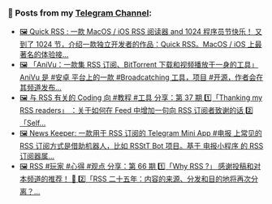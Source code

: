 ### 📰 Posts from my [Telegram Channel](https://t.me/s/aboutrss):
<!-- BLOG-POST-LIST:START -->
- [🖼 Quick RSS : 一款 MacOS / iOS RSS 阅读器 and 1024 程序员节快乐！ 又到了 1024 节，介绍一款独立开发者的作品：Quick RSS。MacOS / iOS 上最著名的体验接...](https://t.me/aboutrss/1485)
- [🖼 「AniVu：一款集 RSS 订阅、BitTorrent 下载和视频播放于一身的工具」 AniVu 是 #安卓 平台上的一款 #Broadcatching 工具，项目 #开源，作者会在其频道发布...](https://t.me/aboutrss/1484)
- [🖼 与 RSS 有关的 Coding 向 #教程 #工具 分享：第 37 期 1️⃣「Thanking my RSS readers」 ：关于如何在 Feed 中增加一句向 RSS 订阅者致谢的话 2️⃣「Self...](https://t.me/aboutrss/1483)
- [🖼 News Keeper: 一款用于 RSS 订阅的 Telegram Mini App #电报 上常见的 RSS 订阅方式是借助机器人，比如 RSStT Bot 项目。基于 电报小程序 的 RSS 订阅器属...](https://t.me/aboutrss/1482)
- [🖼 RSS #玩家 #心得 #观点 分享：第 66 期 1️⃣「Why RSS ?」 感谢投稿和对本频道的推荐！ 🌹 2️⃣「RSS 二十五年：内容的来源、分发和目的地将再次分离？...](https://t.me/aboutrss/1481)
<!-- BLOG-POST-LIST:END -->

<!--
**AboutRSS/AboutRSS** is a ✨ _special_ ✨ repository because its `README.md` (this file) appears on your GitHub profile.

Here are some ideas to get you started:

- 🔭 I’m currently working on ...
- 🌱 I’m currently learning ...
- 👯 I’m looking to collaborate on ...
- 🤔 I’m looking for help with ...
- 💬 Ask me about ...
- 📫 How to reach me: ...
- 😄 Pronouns: ...
- ⚡ Fun fact: ...
-->
